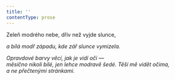 ```yaml
---
title: ''
contentType: prose
---
```


Zeleň modrého nebe, dřív než vyjde slunce,

_a bílá modř západu, kde zář slunce vymizela._

_Opravdové barvy věcí, jak je vidí oči —  
měsíčno nikoli bílé, jen lehce modravě šedé. Těší mě vidět očima,  
a ne přečtenými stránkami._
